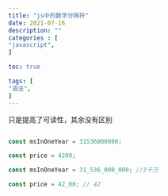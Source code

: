 ```yaml
---
title: "js中的数字分隔符"
date: 2021-07-16
description: ""
categories : [                          
"javascript",
]

toc: true

tags: [
"语法",
]
---
```

只是提高了可读性，其余没有区别

```javascript

const msInOneYear = 31536000000;

const price = 4200;

const msInOneYear = 31_536_000_000; //3千万

const price = 42_00; // 42

```
